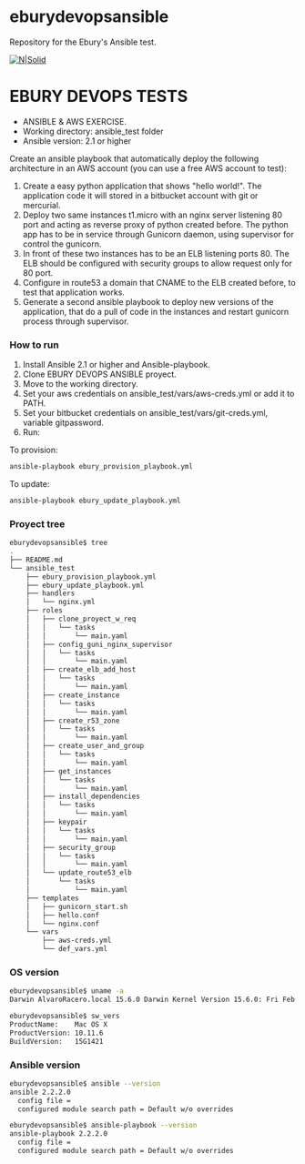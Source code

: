 # eburydevopsansible
Repository for the Ebury's Ansible test.

[![N|Solid](https://web-statics.ebury.com/wp-content/themes/ebury-master-v2/assets/img/ebury-logo.svg)](https://www.ebury.es/)

#  EBURY DEVOPS TESTS

  - ANSIBLE & AWS EXERCISE.
  - Working directory: ansible_test folder
  - Ansible version: 2.1 or higher

Create an ansible playbook that automatically deploy the following architecture in an AWS account (you can use a free AWS account to test):

1. Create a easy python application that shows "hello world!". The application code it will stored in a bitbucket account with git or mercurial.
2. Deploy two same instances t1.micro with an nginx server listening 80 port and acting as reverse proxy of python created before. The python app has to be in service through Gunicorn daemon, using supervisor for control the gunicorn.
3. In front of these two instances has to be an ELB listening ports 80. The ELB should be configured with security groups to allow request only for 80 port.
4. Configure in route53 a domain that CNAME to the ELB created before, to test that application works.
5. Generate a second ansible playbook to deploy new versions of the application, that do a pull of code in the instances and restart gunicorn process through supervisor.

### How to run
1. Install Ansible 2.1 or higher and Ansible-playbook.
2. Clone EBURY DEVOPS ANSIBLE proyect.
3. Move to the working directory.
4. Set your aws credentials on ansible_test/vars/aws-creds.yml or add it to PATH.
5. Set your bitbucket credentials on ansible_test/vars/git-creds.yml, variable gitpassword.
6. Run: 

To provision:
```sh
ansible-playbook ebury_provision_playbook.yml 
```

To update:
```sh
ansible-playbook ebury_update_playbook.yml
```

### Proyect tree

```sh
eburydevopsansible$ tree
.
├── README.md
└── ansible_test
    ├── ebury_provision_playbook.yml
    ├── ebury_update_playbook.yml
    ├── handlers
    │   └── nginx.yml
    ├── roles
    │   ├── clone_proyect_w_req
    │   │   └── tasks
    │   │       └── main.yaml
    │   ├── config_guni_nginx_supervisor
    │   │   └── tasks
    │   │       └── main.yaml
    │   ├── create_elb_add_host
    │   │   └── tasks
    │   │       └── main.yaml
    │   ├── create_instance
    │   │   └── tasks
    │   │       └── main.yaml
    │   ├── create_r53_zone
    │   │   └── tasks
    │   │       └── main.yaml
    │   ├── create_user_and_group
    │   │   └── tasks
    │   │       └── main.yaml
    │   ├── get_instances
    │   │   └── tasks
    │   │       └── main.yaml
    │   ├── install_dependencies
    │   │   └── tasks
    │   │       └── main.yaml
    │   ├── keypair
    │   │   └── tasks
    │   │       └── main.yaml
    │   ├── security_group
    │   │   └── tasks
    │   │       └── main.yaml
    │   └── update_route53_elb
    │       └── tasks
    │           └── main.yaml
    ├── templates
    │   ├── gunicorn_start.sh
    │   ├── hello.conf
    │   └── nginx.conf
    └── vars
        ├── aws-creds.yml
        └── def_vars.yml
```

### OS version

```sh
eburydevopsansible$ uname -a
Darwin AlvaroRacero.local 15.6.0 Darwin Kernel Version 15.6.0: Fri Feb 17 10:21:18 PST 2017; root:xnu-3248.60.11.4.1~1/RELEASE_X86_64 x86_64
```

```sh
eburydevopsansible$ sw_vers
ProductName:	Mac OS X
ProductVersion:	10.11.6
BuildVersion:	15G1421
```

### Ansible version

```sh
eburydevopsansible$ ansible --version
ansible 2.2.2.0
  config file = 
  configured module search path = Default w/o overrides
```

```sh
eburydevopsansible$ ansible-playbook --version
ansible-playbook 2.2.2.0
  config file = 
  configured module search path = Default w/o overrides
```